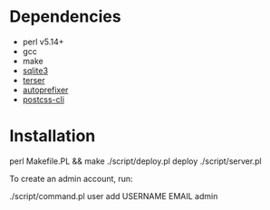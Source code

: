 Dependencies
============

- perl v5.14+
- gcc
- make
- [sqlite3](https://www.sqlite.org/index.html)
- [terser](https://github.com/terser-js/terser)
- [autoprefixer](https://github.com/postcss/autoprefixer)
- [postcss-cli](https://github.com/postcss/postcss-cli)

Installation
============

   perl Makefile.PL && make
   ./script/deploy.pl deploy
   ./script/server.pl

To create an admin account, run:

   ./script/command.pl user add USERNAME EMAIL admin
